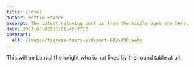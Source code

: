 ```yaml
---
title: Lanval
author: Bertie Fraser
excerpt: The latest relaxing post is from the middle ages are here.
date: 2023-05-03T11:01:48.770Z
coverart:
  alt: /images/tigress-tears-videoart-600x390.webp
---
```


This will be Lanval the knight who is not liked by the round table at all.
